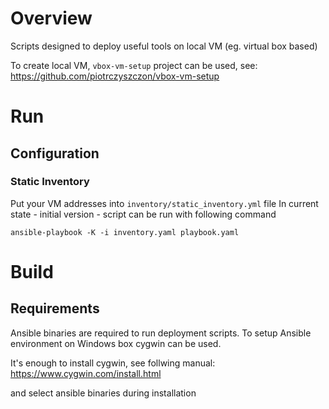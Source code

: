 # Overview

Scripts designed to deploy useful tools on local VM (eg. virtual box based)

To create local VM, `vbox-vm-setup` project can be used, see: https://github.com/piotrczyszczon/vbox-vm-setup

# Run

## Configuration
### Static Inventory

Put your VM addresses into `inventory/static_inventory.yml` file
In current state - initial version - script can be run with following command

```ansible
ansible-playbook -K -i inventory.yaml playbook.yaml
```

# Build
## Requirements

Ansible binaries are required to run deployment scripts. To setup Ansible environment on Windows box cygwin can be used.

It's enough to install cygwin, see follwing manual: https://www.cygwin.com/install.html

and select ansible binaries during installation